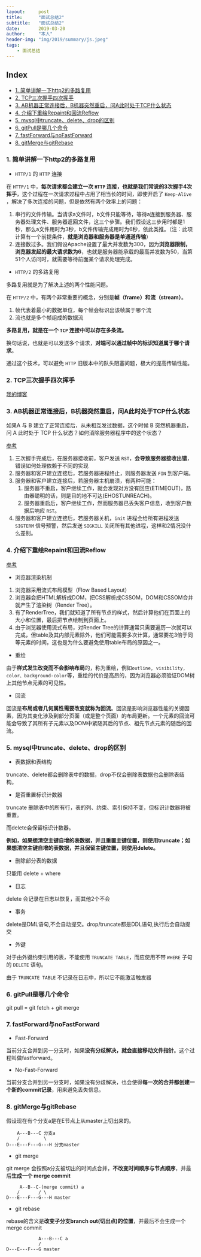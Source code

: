 ```yaml
---
layout:     post
title:      "面试总结2"
subtitle:   "面试总结2"
date:       2019-03-20
author:     "本人"
header-img: "img/2019/summary/js.jpeg"
tags:
    - 面试总结
---
```


## Index

 - [1. 简单讲解一下http2的多路复用](#1-简单讲解一下http2的多路复用)
 - [2. TCP三次握手四次挥手](#2-TCP三次握手四次挥手)
 - [3. AB机器正常连接后，B机器突然重启，问A此时处于TCP什么状态](#3-AB机器正常连接后，B机器突然重启，问A此时处于TCP什么状态)
 - [4. 介绍下重绘Repaint和回流Reflow](#4-介绍下重绘Repaint和回流Reflow)
 - [5. mysql中truncate、delete、drop的区别](#5-mysql中truncate、delete、drop的区别)
 - [6. gitPull是哪几个命令](#6-gitPull是哪几个命令)
 - [7. fastForward与noFastForward](#7-fastForward与noFastForward)
 - [8. gitMerge与gitRebase](#8-gitMerge与gitRebase)


### 1. 简单讲解一下http2的多路复用

- `HTTP/1` 的 `HTTP` 连接
 
在 `HTTP/1` 中，**每次请求都会建立一次 `HTTP` 连接，也就是我们常说的3次握手4次挥手**，这个过程在一次请求过程中占用了相当长的时间，即使开启了 `Keep-Alive` ，解决了多次连接的问题，但是依然有两个效率上的问题：

1. 串行的文件传输。当请求a文件时，b文件只能等待，等待a连接到服务器、服务器处理文件、服务器返回文件，这三个步骤。我们假设这三步用时都是1秒，那么a文件用时为3秒，b文件传输完成用时为6秒，依此类推。（注：此项计算有一个前提条件，**就是浏览器和服务器是单通道传输**）
2. 连接数过多。我们假设Apache设置了最大并发数为300，因为**浏览器限制，浏览器发起的最大请求数为6**，也就是服务器能承载的最高并发数为50，当第51个人访问时，就需要等待前面某个请求处理完成。

- `HTTP/2` 的多路复用
  
多路复用就是为了解决上述的两个性能问题。

在 `HTTP/2` 中，有两个非常重要的概念，分别是**帧（frame）和流（stream）**。

1. 帧代表着最小的数据单位，每个帧会标识出该帧属于哪个流
2. 流也就是多个帧组成的数据流

**多路复用，就是在一个 `TCP` 连接中可以存在多条流。**

换句话说，也就是可以发送多个请求，**对端可以通过帧中的标识知道属于哪个请求**。

通过这个技术，可以避免 `HTTP` 旧版本中的队头阻塞问题，极大的提高传输性能。

### 2. TCP三次握手四次挥手

[我的博客](https://dimalilongji.github.io/my-blog/2019/03/07/%E5%9F%BA%E7%A1%80%E6%80%BB%E7%BB%93-10.%E7%BD%91%E7%BB%9C%E8%AF%B7%E6%B1%82/#%E5%8F%91%E8%B5%B7-tcp-%E9%93%BE%E6%8E%A5)

### 3. AB机器正常连接后，B机器突然重启，问A此时处于TCP什么状态

如果A 与 B 建立了正常连接后，从未相互发过数据，这个时候 B 突然机器重启，问 A 此时处于 TCP 什么状态？如何消除服务器程序中的这个状态？

[参考](http://crystalwindz.com/unp_note_1/#%E9%9D%9E%E6%AD%A3%E5%B8%B8%E8%BF%9E%E6%8E%A5%E7%BB%88%E6%AD%A2)

1. 三次握手完成后，在服务器接收前，客户发送 `RST`，**会导致服务器接收出错**，错误如何处理依赖于不同的实现
2. 服务器和客户建立连接后，若服务器进程终止，则服务器发送 `FIN` 到客户端。
3. 服务器和客户建立连接后，若服务器主机崩溃，有两种可能：
   1. 服务器不重启，客户继续工作，就会发现对方没有回应(ETIMEOUT)，路由器聪明的话，则是目的地不可达(EHOSTUNREACH)。
   2. 服务器重启后，客户继续工作，然而服务器已丢失客户信息，收到客户数据后响应 `RST`。
4. 服务器和客户建立连接后，若服务器关机，`init` 进程会给所有进程发送 `SIGTERM` 信号预警，然后发送 `SIGKILL` 关闭所有其他进程，这样和2情况没什么差别。

### 4. 介绍下重绘Repaint和回流Reflow

[参考](https://developers.google.com/web/fundamentals/performance/critical-rendering-path/constructing-the-object-model?hl=zh-cn)

- 浏览器渲染机制

1. 浏览器采用流式布局模型（Flow Based Layout）
2. 浏览器会把HTML解析成DOM，把CSS解析成CSSOM，DOM和CSSOM合并就产生了渲染树（Render Tree）。
3. 有了RenderTree，我们就知道了所有节点的样式，然后计算他们在页面上的大小和位置，最后把节点绘制到页面上。
4. 由于浏览器使用流式布局，对Render Tree的计算通常只需要遍历一次就可以完成，但table及其内部元素除外，他们可能需要多次计算，通常要花3倍于同等元素的时间，这也是为什么要避免使用table布局的原因之一。
 
- 重绘

由于**样式发生改变而不会影响布局**的，称为重绘，例如`outline, visibility, color、background-color`等，重绘的代价是高昂的，因为浏览器必须验证DOM树上其他节点元素的可见性。

- 回流

回流是**布局或者几何属性需要改变就称为回流**。回流是影响浏览器性能的关键因素，因为其变化涉及到部分页面（或是整个页面）的布局更新。一个元素的回流可能会导致了其所有子元素以及DOM中紧随其后的节点、祖先节点元素的随后的回流。

### 5. mysql中truncate、delete、drop的区别

- 表数据和表结构

truncate、delete都会删除表中的数据，drop不仅会删除表数据也会删除表结构。

- 是否重置标识计数器

truncate 删除表中的所有行，表的列、约束、索引保持不变，但标识计数器将被重置。

而delete会保留标识计数器。

**例如，如果想清空主键自增的表数据，并且重置主键位置，则使用truncate；如果想清空主键自增的表数据，并且保留主键位置，则使用delete。**

- 删除部分表的数据

只能用 delete + where

- 日志

delete 会记录在日志以恢复，而其他2个不会

- 事务

delete是DML语句,不会自动提交。drop/truncate都是DDL语句,执行后会自动提交

- 外键

对于由外键约束引用的表，不能使用 `TRUNCATE TABLE`，而应使用不带 `WHERE` 子句的 `DELETE` 语句。

由于 `TRUNCATE TABLE` 不记录在日志中，所以它不能激活触发器

### 6. gitPull是哪几个命令

git pull = git fetch + git merge

### 7. fastForward与noFastForward

- Fast-Forward

当前分支合并到另一分支时，如果**没有分歧解决，就会直接移动文件指针**。这个过程叫做fastforward。

- No-Fast-Forward

当前分支合并到另一分支时，如果没有分歧解决，也会使得**每一次的合并都创建一个新的commit记录**，用来避免丢失信息。

### 8. gitMerge与gitRebase

假设现在有个分支a是在E节点上从master上切出来的。

```
    A---B---C 分支a
    /         \
D---E---F---G---H 分支master
```

- git merge

git merge 会按照a分支被切出的时间点合并，**不改变时间顺序与节点顺序**，并最后**生成一个 merge commit**

```
     A--B--C-(merge commit) a
    /       / \
D---E---F---G---H master

```

- git rebase

rebase的含义是**改变子分支branch out(切出点)的位置**，并最后不会生成一个 merge commit

```
            A---B---C a
            /         
D---E---F---G master
```
